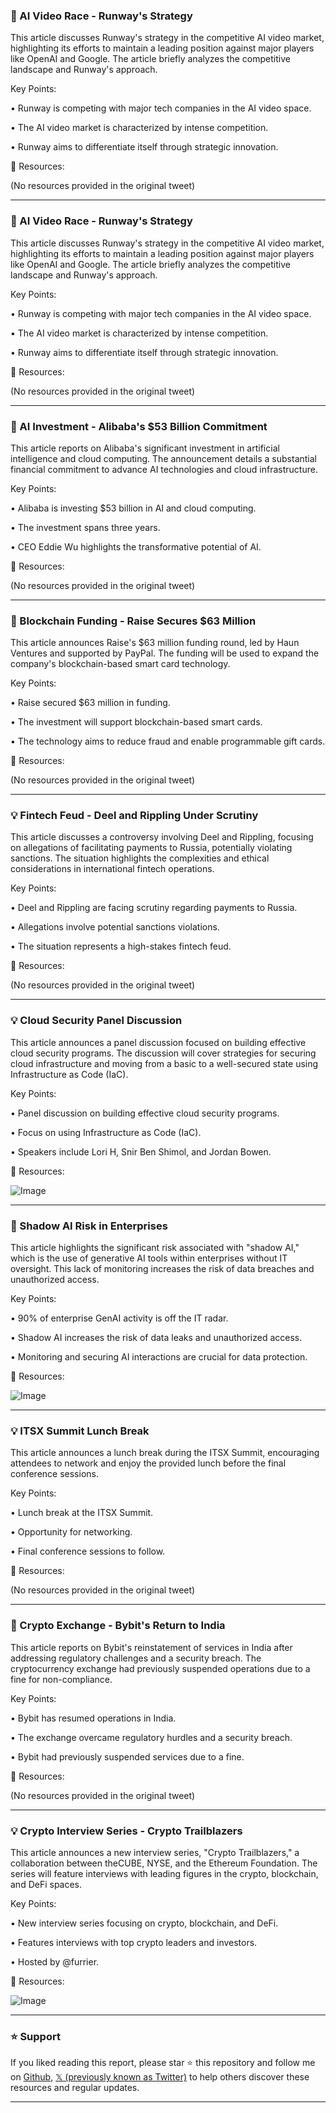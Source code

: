 ### 🚀 AI Video Race - Runway's Strategy

This article discusses Runway's strategy in the competitive AI video market, highlighting its efforts to maintain a leading position against major players like OpenAI and Google.  The article briefly analyzes the competitive landscape and Runway's approach.

Key Points:

• Runway is competing with major tech companies in the AI video space.


• The AI video market is characterized by intense competition.


• Runway aims to differentiate itself through strategic innovation.



🔗 Resources:

(No resources provided in the original tweet)


---

### 🚀 AI Video Race - Runway's Strategy

This article discusses Runway's strategy in the competitive AI video market, highlighting its efforts to maintain a leading position against major players like OpenAI and Google.  The article briefly analyzes the competitive landscape and Runway's approach.

Key Points:

• Runway is competing with major tech companies in the AI video space.


• The AI video market is characterized by intense competition.


• Runway aims to differentiate itself through strategic innovation.



🔗 Resources:

(No resources provided in the original tweet)


---

### 🤖 AI Investment - Alibaba's $53 Billion Commitment

This article reports on Alibaba's significant investment in artificial intelligence and cloud computing.  The announcement details a substantial financial commitment to advance AI technologies and cloud infrastructure.

Key Points:

• Alibaba is investing $53 billion in AI and cloud computing.


•  The investment spans three years.


•  CEO Eddie Wu highlights the transformative potential of AI.



🔗 Resources:

(No resources provided in the original tweet)


---

### 🚀 Blockchain Funding - Raise Secures $63 Million

This article announces Raise's $63 million funding round, led by Haun Ventures and supported by PayPal.  The funding will be used to expand the company's blockchain-based smart card technology.

Key Points:

• Raise secured $63 million in funding.


•  The investment will support blockchain-based smart cards.


•  The technology aims to reduce fraud and enable programmable gift cards.



🔗 Resources:

(No resources provided in the original tweet)


---

### 💡 Fintech Feud - Deel and Rippling Under Scrutiny

This article discusses a controversy involving Deel and Rippling, focusing on allegations of facilitating payments to Russia, potentially violating sanctions.  The situation highlights the complexities and ethical considerations in international fintech operations.

Key Points:

• Deel and Rippling are facing scrutiny regarding payments to Russia.


•  Allegations involve potential sanctions violations.


•  The situation represents a high-stakes fintech feud.



🔗 Resources:

(No resources provided in the original tweet)


---

### 💡 Cloud Security Panel Discussion

This article announces a panel discussion focused on building effective cloud security programs.  The discussion will cover strategies for securing cloud infrastructure and moving from a basic to a well-secured state using Infrastructure as Code (IaC).

Key Points:

• Panel discussion on building effective cloud security programs.


•  Focus on using Infrastructure as Code (IaC).


•  Speakers include Lori H, Snir Ben Shimol, and Jordan Bowen.



🔗 Resources:

![Image](https://pbs.twimg.com/media/GkzZGHnW8AALpFB?format=jpg&name=small)


---

### 🤖 Shadow AI Risk in Enterprises

This article highlights the significant risk associated with "shadow AI," which is the use of generative AI tools within enterprises without IT oversight. This lack of monitoring increases the risk of data breaches and unauthorized access.

Key Points:

• 90% of enterprise GenAI activity is off the IT radar.


•  Shadow AI increases the risk of data leaks and unauthorized access.


•  Monitoring and securing AI interactions are crucial for data protection.


🔗 Resources:

![Image](https://pbs.twimg.com/media/Gky_GQzaoAI0KqS?format=png&name=small)


---

### 💡 ITSX Summit Lunch Break

This article announces a lunch break during the ITSX Summit, encouraging attendees to network and enjoy the provided lunch before the final conference sessions.

Key Points:

• Lunch break at the ITSX Summit.


•  Opportunity for networking.


•  Final conference sessions to follow.


🔗 Resources:

(No resources provided in the original tweet)


---

### 🚀 Crypto Exchange - Bybit's Return to India

This article reports on Bybit's reinstatement of services in India after addressing regulatory challenges and a security breach. The cryptocurrency exchange had previously suspended operations due to a fine for non-compliance.

Key Points:

• Bybit has resumed operations in India.


•  The exchange overcame regulatory hurdles and a security breach.


•  Bybit had previously suspended services due to a fine.



🔗 Resources:

(No resources provided in the original tweet)


---

### 💡 Crypto Interview Series - Crypto Trailblazers

This article announces a new interview series, "Crypto Trailblazers,"  a collaboration between theCUBE, NYSE, and the Ethereum Foundation. The series will feature interviews with leading figures in the crypto, blockchain, and DeFi spaces.

Key Points:

•  New interview series focusing on crypto, blockchain, and DeFi.


•  Features interviews with top crypto leaders and investors.


•  Hosted by @furrier.


🔗 Resources:

![Image](https://pbs.twimg.com/media/GkvCLyLWYAA-ldP?format=jpg&name=small)


---

### ⭐️ Support

If you liked reading this report, please star ⭐️ this repository and follow me on [Github](https://github.com/Drix10), [𝕏 (previously known as Twitter)](https://x.com/DRIX_10_) to help others discover these resources and regular updates.

---